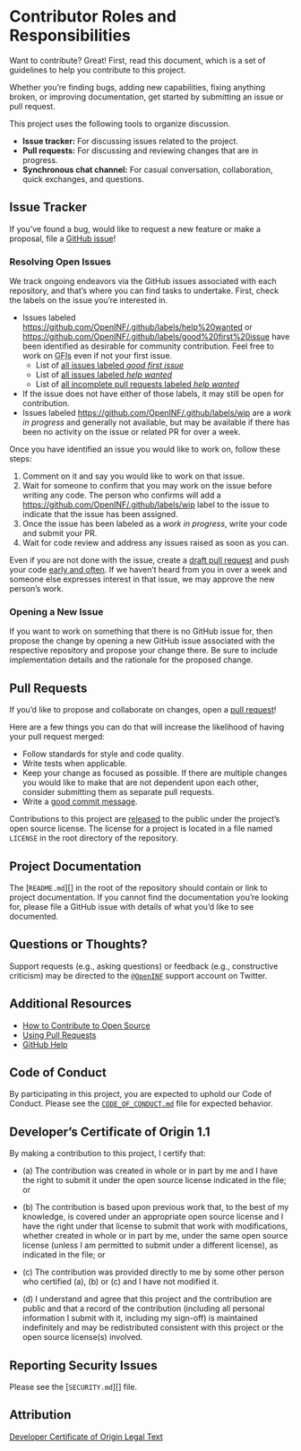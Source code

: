 <!--

https://docs.github.com/en/free-pro-team@latest/github/building-a-strong-community/setting-guidelines-for-repository-contributors

-->

# Contributor Roles and Responsibilities

Want to contribute? Great! First, read this document, which is a set of
guidelines to help you contribute to this project.

Whether you’re finding bugs, adding new capabilities, fixing anything broken, or
improving documentation, get started by submitting an issue or pull request.

This project uses the following tools to organize discussion.

- **Issue tracker:** For discussing issues related to the project.
- **Pull requests:** For discussing and reviewing changes that are in progress.
- **Synchronous chat channel:** For casual conversation, collaboration, quick
  exchanges, and questions.

## Issue Tracker

If you’ve found a bug, would like to request a new feature or make a proposal,
file a [GitHub issue][]!

### Resolving Open Issues

We track ongoing endeavors via the GitHub issues associated with each
repository, and that’s where you can find tasks to undertake. First, check the
labels on the issue you’re interested in.

- Issues labeled https://github.com/OpenINF/.github/labels/help%20wanted or
  https://github.com/OpenINF/.github/labels/good%20first%20issue have been
  identified as desirable for community contribution. Feel free to work on
  <abbr title="Good First Issues">GFIs</abbr> even if not your first issue.
  - List of [all issues labeled _good first issue_][i-gfi]
  - List of [all issues labeled _help wanted_][i-help]
  - List of [all incomplete pull requests labeled _help wanted_][pr-help]
- If the issue does not have either of those labels, it may still be open for
  contribution.
- Issues labeled https://github.com/OpenINF/.github/labels/wip are a _work in
  progress_ and generally not available, but may be available if there has been
  no activity on the issue or related PR for over a week.

Once you have identified an issue you would like to work on, follow these steps:

1.  Comment on it and say you would like to work on that issue.
2.  Wait for someone to confirm that you may work on the issue before writing
    any code. The person who confirms will add a
    https://github.com/OpenINF/.github/labels/wip label to the issue to indicate
    that the issue has been assigned.
3.  Once the issue has been labeled as a _work in progress_, write your code and
    submit your PR.
4.  Wait for code review and address any issues raised as soon as you can.

Even if you are not done with the issue, create a [draft pull request][] and
push your code [early and often][]. If we haven’t heard from you in over a week
and someone else expresses interest in that issue, we may approve the new
person’s work.

### Opening a New Issue

If you want to work on something that there is no GitHub issue for, then propose
the change by opening a new GitHub issue associated with the respective
repository and propose your change there. Be sure to include implementation
details and the rationale for the proposed change.

## Pull Requests

If you’d like to propose and collaborate on changes, open a [pull request][]!

Here are a few things you can do that will increase the likelihood of having
your pull request merged:

- Follow standards for style and code quality.
- Write tests when applicable.
- Keep your change as focused as possible. If there are multiple changes you
  would like to make that are not dependent upon each other, consider submitting
  them as separate pull requests.
- Write a [good commit message][].

Contributions to this project are [released][contrib-license] to the public
under the project’s open source license. The license for a project is located in
a file named `LICENSE` in the root directory of the repository.

## Project Documentation

The [`README.md`][] in the root of the repository should contain or link to
project documentation. If you cannot find the documentation you’re looking for,
please file a GitHub issue with details of what you’d like to see documented.

## Questions or Thoughts?

Support requests (e.g., asking questions) or feedback (e.g., constructive
criticism) may be directed to the [`@OpenINF`][twitter-account] support account
on Twitter.

## Additional Resources

- [How to Contribute to Open Source](https://opensource.guide/how-to-contribute/)
- [Using Pull Requests](https://help.github.com/articles/about-pull-requests/)
- [GitHub Help](https://help.github.com)

## Code of Conduct

By participating in this project, you are expected to uphold our Code of
Conduct. Please see the [`CODE_OF_CONDUCT.md`][] file for expected behavior.

## Developer’s Certificate of Origin 1.1

By making a contribution to this project, I certify that:

- (a) The contribution was created in whole or in part by me and I have the
  right to submit it under the open source license indicated in the file; or

- (b) The contribution is based upon previous work that, to the best of my
  knowledge, is covered under an appropriate open source license and I have the
  right under that license to submit that work with modifications, whether
  created in whole or in part by me, under the same open source license (unless
  I am permitted to submit under a different license), as indicated in the file;
  or

- (c) The contribution was provided directly to me by some other person who
  certified (a), (b) or (c) and I have not modified it.

- (d) I understand and agree that this project and the contribution are public
  and that a record of the contribution (including all personal information I
  submit with it, including my sign-off) is maintained indefinitely and may be
  redistributed consistent with this project or the open source license(s)
  involved.

## Reporting Security Issues

Please see the [`SECURITY.md`][] file.

## Attribution

[Developer Certificate of Origin Legal Text](https://developercertificate.org/)

[**@OpenINF**]: https://github.com/OpenINF
[**@OpenINF/.github**]: https://github.com/OpenINF/.github
[`AUTHORS`]:
  https://github.com/OpenINF/.github/blob/HEAD/AUTHORS
  'List of people who have contributed code to this project'
[`CODE_OF_CONDUCT.md`]:
  ./CODE_OF_CONDUCT.md
  'Standards for how to engage with the project community'
[`CONTRIBUTING`]: ./CONTRIBUTING.md 'Contribution guidelines for this project'
[`funding`]:
  ./.github/FUNDING.yml
  'How to financially support maintenance/development of @OpenINF projects on GitHub using GitHub Sponsors'
[`license`]:
  ./LICENSE
  'The open source software license(s) associated with this project'
[`readme`]: ./README.md 'The landing/home page of this project'
[`security`]:
  ./SECURITY.md
  'Instructions on how to report security vulnerabilities for this project'
[`support`]: ./SUPPORT.md 'Where to get help on this project'
[`vision`]: ./VISION.md 'What the goal(s) and/or scope are of this project'
[contrib-license]:
  https://help.github.com/articles/github-terms-of-service/#6-contributions-under-repository-license
[dco]: https://developercertificate.org
[draft pull request]:
  https://help.github.com/en/articles/about-pull-requests#draft-pull-requests
[early and often]: https://www.worklytics.co/blog/commit-early-push-often/
[good commit message]:
  http://tbaggery.com/2008/04/19/a-note-about-git-commit-messages.html
[i-gfi]:
  https://github.com/search?q=org%3Aopeninf+is%3Aissue+is%3Aopen+label%3A%22good+first+issue%22
[i-help]:
  https://github.com/search?q=org%3Aopeninf+is%3Aissue+is%3Aopen+label%3A%22help+wanted%22
[twitter-account]: https://twitter.com/OpenINF
[GitHub issue]:
  http://help.github.com/en/github/managing-your-work-on-github/creating-an-issue
[pr-help]:
  https://github.com/search?q=org%3Aopeninf+is%3Apr+is%3Aopen+label%3A%22help+wanted%22
[pull request]:
  https://help.github.com/en/desktop/contributing-to-projects/creating-a-pull-request
